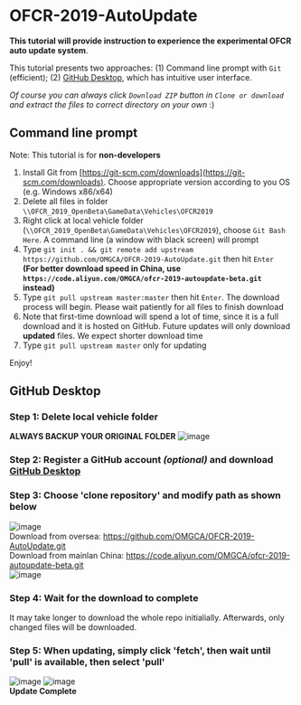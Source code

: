 # OFCR-2019-AutoUpdate

**This tutorial will provide instruction to experience the experimental OFCR auto update system**.

This tutorial presents two approaches: (1) Command line prompt with `Git` (efficient); (2) [GitHub Desktop](https://desktop.github.com/), which has intuitive user interface.

*Of course you can always click `Download ZIP` button in `Clone or download` and extract the files to correct directory on your own* :)



## Command line prompt

Note: This tutorial is for **non-developers**

1. Install Git from [https://git-scm.com/downloads](https://git-scm.com/downloads). Choose appropriate version according to you OS (e.g. Windows x86/x64)
2. Delete all files in folder `\\OFCR_2019_OpenBeta\GameData\Vehicles\OFCR2019`
3. Right click at local vehicle folder (`\\OFCR_2019_OpenBeta\GameData\Vehicles\OFCR2019`), choose `Git Bash Here`. A command line (a window with black screen) will prompt
4. Type `git init . && git remote add upstream https://github.com/OMGCA/OFCR-2019-AutoUpdate.git` then hit `Enter`  
**(For better download speed in China, use `https://code.aliyun.com/OMGCA/ofcr-2019-autoupdate-beta.git` instead)**  
5. Type `git pull upstream master:master` then hit `Enter`. The download process will begin. Please wait patiently for all files to finish download
6. Note that first-time download will spend a lot of time, since it is a full download and it is hosted on GitHub. Future updates will only download **updated** files. We expect shorter download time  
7. Type `git pull upstream master` only for updating  

Enjoy!

## GitHub Desktop

### Step 1: Delete local vehicle folder
**ALWAYS BACKUP YOUR ORIGINAL FOLDER**
![image](https://i.ibb.co/fC9vjSK/step1-1.png)
### Step 2: Register a GitHub account _(optional)_ and download [GitHub Desktop](https://desktop.github.com/)
### Step 3: Choose 'clone repository' and modify path as shown below
![image](https://i.ibb.co/tK8pP3v/TIM-20181225112125.png)  
Download from oversea: https://github.com/OMGCA/OFCR-2019-AutoUpdate.git   
Download from mainlan China: https://code.aliyun.com/OMGCA/ofcr-2019-autoupdate-beta.git  
![image](https://i.ibb.co/PCVjYwR/TIM-20181225132330.png)  
### Step 4: Wait for the download to complete
It may take longer to download the whole repo initialially. Afterwards, only changed files will be downloaded.
### Step 5: When updating, simply click 'fetch', then wait until 'pull' is available, then select 'pull'
![image](https://i.ibb.co/jvZkNXY/TIM-20181225112315.png)
![image](https://i.ibb.co/M8N2QbK/TIM-20181225112327.png)  
**Update Complete**
